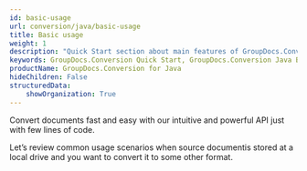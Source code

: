 ```yaml
---
id: basic-usage
url: conversion/java/basic-usage
title: Basic usage
weight: 1
description: "Quick Start section about main features of GroupDocs.Conversion API, describes how to convert files with just couple lines of code."
keywords: GroupDocs.Conversion Quick Start, GroupDocs.Conversion Java Basic Usage, GroupDocs.Conversion Quick Start Java, GroupDocs.Conversion Get Started
productName: GroupDocs.Conversion for Java
hideChildren: False
structuredData:
    showOrganization: True
---
```

Convert documents fast and easy with our intuitive and powerful API just with few lines of code.

Let’s review common usage scenarios when source documentis stored at a local drive and you want to convert it to some other format.
